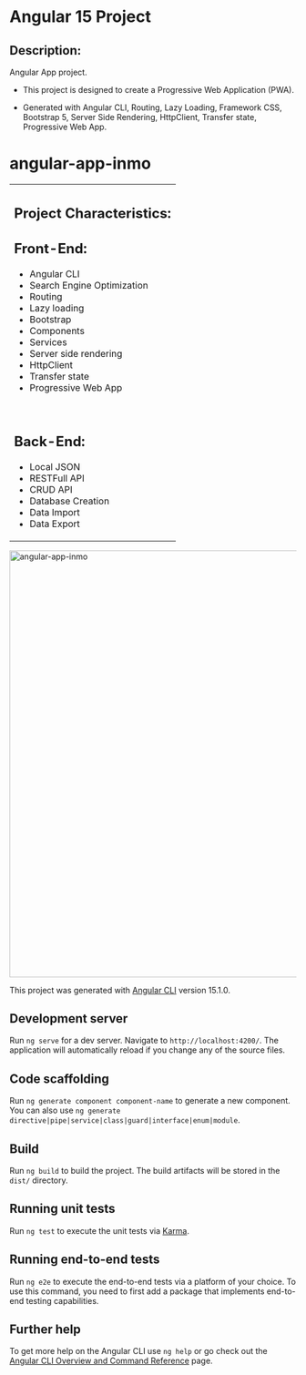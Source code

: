 # Angular 15 Project

## Description:
Angular App project. 
* This project is designed to create a Progressive Web Application (PWA).

* Generated with Angular CLI, Routing, Lazy Loading, Framework CSS, Bootstrap 5, Server Side Rendering, HttpClient, Transfer state, Progressive Web App.


 # angular-app-inmo

<table>
<tr>
<td>

## Project Characteristics:

## Front-End:
* Angular CLI
* Search Engine Optimization
* Routing
* Lazy loading
* Bootstrap
* Components
* Services
* Server side rendering
* HttpClient
* Transfer state
* Progressive Web App
<br>

## Back-End:
* Local JSON
* RESTFull API
* CRUD API
* Database Creation
* Data Import
* Data Export

</td>
</tr>
</table>


<img width="750" alt="angular-app-inmo" src="https://i.postimg.cc/tTNgXGJN/website-screen.png">



This project was generated with [Angular CLI](https://github.com/angular/angular-cli) version 15.1.0.

## Development server

Run `ng serve` for a dev server. Navigate to `http://localhost:4200/`. The application will automatically reload if you change any of the source files.

## Code scaffolding

Run `ng generate component component-name` to generate a new component. You can also use `ng generate directive|pipe|service|class|guard|interface|enum|module`.

## Build

Run `ng build` to build the project. The build artifacts will be stored in the `dist/` directory.

## Running unit tests

Run `ng test` to execute the unit tests via [Karma](https://karma-runner.github.io).

## Running end-to-end tests

Run `ng e2e` to execute the end-to-end tests via a platform of your choice. To use this command, you need to first add a package that implements end-to-end testing capabilities.

## Further help

To get more help on the Angular CLI use `ng help` or go check out the [Angular CLI Overview and Command Reference](https://angular.io/cli) page.
